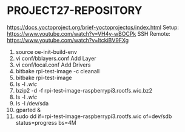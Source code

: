 
# PROJECT27-REPOSITORY

https://docs.yoctoproject.org/brief-yoctoprojectqs/index.html
Setup: https://www.youtube.com/watch?v=VH4y-wBOCPk
SSH Remote: https://www.youtube.com/watch?v=ltckiBV9FXg

1. source oe-init-build-env
2. vi conf/bblayers.conf
   Add Layer
3. vi conf/local.conf
   Add Drivers
4. bitbake rpi-test-image -c cleanall
5. bitbake rpi-test-image
6. ls -l *.wic*
7. bzip2 -d -f rpi-test-image-raspberrypi3.rootfs.wic.bz2
8. ls -l *.wic*
9. ls -l /dev/sda
10. gparted &
11. sudo dd if=rpi-test-image-raspberrypi3.rootfs.wic of=dev/sdb status=progress bs=4M
